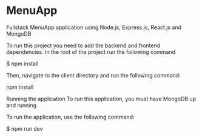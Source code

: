# MenuApp
Fullstack MenuApp application using Node.js, Express.js, React.js and MongoDB

To run this project you need to add the backend and frontend dependencies. In the root of the project run the following command

$ npm install

Then, navigate to the client directory and run the following command:

npm install

Running the application
To run this application, you must have MongoDB up and running

To run the application, use the following command:

$ npm run dev
